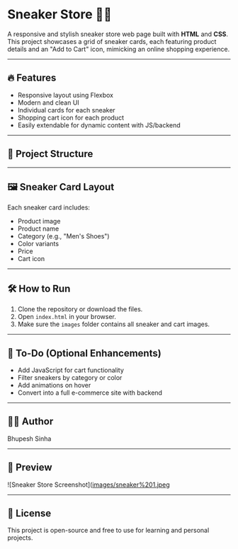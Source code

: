 # Sneaker Store 🏪👟

A responsive and stylish sneaker store web page built with **HTML** and **CSS**. This project showcases a grid of sneaker cards, each featuring product details and an "Add to Cart" icon, mimicking an online shopping experience.

---

## 🔥 Features

- Responsive layout using Flexbox
- Modern and clean UI
- Individual cards for each sneaker
- Shopping cart icon for each product
- Easily extendable for dynamic content with JS/backend

---

## 📁 Project Structure


---

## 🖼️ Sneaker Card Layout

Each sneaker card includes:
- Product image
- Product name
- Category (e.g., "Men's Shoes")
- Color variants
- Price
- Cart icon

---

## 🛠️ How to Run

1. Clone the repository or download the files.
2. Open `index.html` in your browser.
3. Make sure the `images` folder contains all sneaker and cart images.

---

## 📌 To-Do (Optional Enhancements)

- Add JavaScript for cart functionality
- Filter sneakers by category or color
- Add animations on hover
- Convert into a full e-commerce site with backend

---

## 👨‍💻 Author

Bhupesh Sinha

---

## 📸 Preview

![Sneaker Store Screenshot]([images/sneaker%201.jpeg](https://github.com/bhupeshsinha/Sneaker_Store/blob/57b0f50e1b80367166d19595e14305cc5aabbe95/Screen%20shot.png)

---

## 📄 License

This project is open-source and free to use for learning and personal projects.
